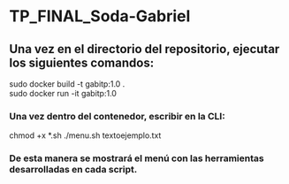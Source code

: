 # TP_FINAL_Soda-Gabriel
## Una vez en el directorio del repositorio, ejecutar los siguientes comandos:

sudo docker build -t gabitp:1.0 .     
sudo docker run -it gabitp:1.0

### Una vez dentro del contenedor, escribir en la CLI:

chmod +x *.sh 
./menu.sh textoejemplo.txt

### De esta manera se mostrará el menú con las herramientas desarrolladas en cada script.
